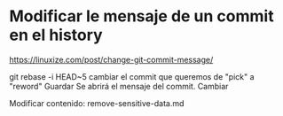 # Modificar le mensaje de un commit en el history
https://linuxize.com/post/change-git-commit-message/

git rebase -i HEAD~5
cambiar el commit que queremos de "pick" a "reword"
Guardar
Se abrirá el mensaje del commit.
Cambiar


Modificar contenido:
remove-sensitive-data.md

